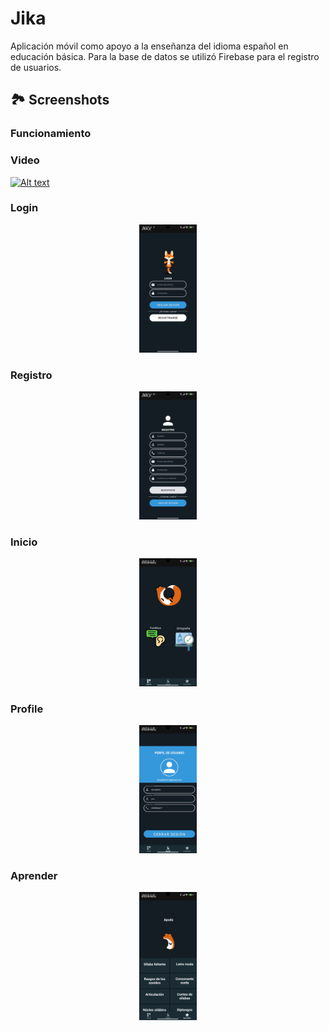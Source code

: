# Jika
Aplicación móvil como apoyo a la enseñanza del idioma español en educación básica.
Para la base de datos se utilizó Firebase para el registro de usuarios.

## 🏞️ Screenshots

### Funcionamiento

### Video
[![Alt text](https://img.youtube.com/vi/8E6J3Lwd1VY/0.jpg)](https://www.youtube.com/watch?v=8E6J3Lwd1VY)

### Login

<div align=center><img src="./capturas/Jika/Screenshot_2023-06-05-16-12-32-020_com.progm.jika_e.jpg" style="zoom:20%" alt="fig"></div>


### Registro

<div align=center><img src="./capturas/Jika/Screenshot_2023-06-05-16-20-14-095_com.progm.jika_e.jpg" style="zoom:20%" alt="fig"></div>

### Inicio

<div align=center><img src="./capturas/Jika/Screenshot_2023-06-05-16-21-25-205_com.progm.jika_e.jpg" style="zoom:20%" alt="fig"></div>

### Profile

<div align=center><img src="./capturas/Jika/Screenshot_2023-06-05-16-21-37-161_com.progm.jika_e.jpg" style="zoom:20%" alt="fig"></div>

### Aprender

<div align=center><img src="./capturas/Jika/Screenshot_2023-06-05-16-21-32-584_com.progm.jika_e.jpg" style="zoom:20%" alt="fig"></div>
